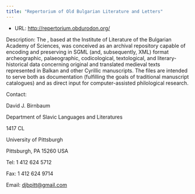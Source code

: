 ```yaml
---
title: "Repertorium of Old Bulgarian Literature and Letters"
---
```





* URL: <http://repertorium.obdurodon.org/>



Description:
 The , based at 
 the Institute of Literature of the Bulgarian Academy of Sciences, was conceived as
 an
 archival repository capable of encoding and preserving in SGML (and,
 subsequently, XML) format archeographic, palaeographic, codicological,
 textological, and literary-historical data concerning original and
 translated medieval texts represented in Balkan and other Cyrillic manuscripts. The
 files are intended to serve both as documentation (fulfilling the goals of
 traditional manuscript catalogues) and as direct input for
 computer-assisted philological research.



Contact: 



David J. Birnbaum


Department of Slavic Languages and Literatures


1417 CL


University of Pittsburgh


Pittsburgh, PA 15260 USA


Tel: 1 412 624 5712
 
 


Fax: 1 412 624 9714


Email: [djbpitt@gmail.com](mailto:djbpitt@gmail.com)






